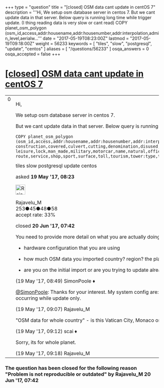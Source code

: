 +++
type = "question"
title = "[closed] OSM data cant update in centOS 7"
description = '''Hi, We setup osm database server in centos 7.  But we cant update data in that server. Below query is running long time while trigger update. (I thing reading data is very slow or cant read) COPY planet_osm_polygon (osm_id,access,addr:housename,addr:housenumber,addr:interpolation,admin_level,aerialw...'''
date = "2017-05-19T08:23:00Z"
lastmod = "2017-05-19T09:18:00Z"
weight = 56233
keywords = [ "tiles", "slow", "postgresql", "update", "centos" ]
aliases = [ "/questions/56233" ]
osqa_answers = 0
osqa_accepted = false
+++

<div class="headNormal">

# [\[closed\] OSM data cant update in centOS 7](/questions/56233/osm-data-cant-update-in-centos-7)

</div>

<div id="main-body">

<div id="askform">

<table id="question-table" style="width:100%;">
<colgroup>
<col style="width: 50%" />
<col style="width: 50%" />
</colgroup>
<tbody>
<tr>
<td style="width: 30px; vertical-align: top"><div class="vote-buttons">
<span id="post-56233-upvote" class="ajax-command post-vote up" rel="nofollow" title="I like this post (click again to cancel)"> </span>
<div id="post-56233-score" class="post-score" title="current number of votes">
0
</div>
<span id="post-56233-downvote" class="ajax-command post-vote down" rel="nofollow" title="I dont like this post (click again to cancel)"> </span> <span id="favorite-mark" class="ajax-command favorite-mark" rel="nofollow" title="mark/unmark this question as favorite (click again to cancel)"> </span>
<div id="favorite-count" class="favorite-count">
&#10;</div>
</div></td>
<td><div id="item-right">
<div class="question-body">
<p>Hi,</p>
<p>We setup osm database server in centos 7.</p>
<p>But we cant update data in that server. Below query is running long time while trigger update. (I thing reading data is very slow or cant read)</p>
<pre><code>COPY planet_osm_polygon (osm_id,access,addr:housename,addr:housenumber,addr:interpolation,admin_level,aerialway,aeroway,amenity,area,barrier,bicycle,brand,bridge,boundary,building,
construction,covered,culvert,cutting,denomination,disused,embankment,foot,generator:source,harbour,highway,historic,horse,intermittent,junction,landuse,layer,
leisure,lock,man_made,military,motorcar,name,natural,office,oneway,operator,place,population,power,power_source,public_transport,railway,ref,religion,
route,service,shop,sport,surface,toll,tourism,tower:type,tracktype,tunnel,water,waterway,wetland,width,wood,z_order,way_area,tags,way) FROM STDIN)</code></pre>
</div>
<div id="question-tags" class="tags-container tags">
<span class="post-tag tag-link-tiles" rel="tag" title="see questions tagged &#39;tiles&#39;">tiles</span> <span class="post-tag tag-link-slow" rel="tag" title="see questions tagged &#39;slow&#39;">slow</span> <span class="post-tag tag-link-postgresql" rel="tag" title="see questions tagged &#39;postgresql&#39;">postgresql</span> <span class="post-tag tag-link-update" rel="tag" title="see questions tagged &#39;update&#39;">update</span> <span class="post-tag tag-link-centos" rel="tag" title="see questions tagged &#39;centos&#39;">centos</span>
</div>
<div id="question-controls" class="post-controls">
&#10;</div>
<div class="post-update-info-container">
<div class="post-update-info post-update-info-user">
<p>asked <strong>19 May '17, 08:23</strong></p>
<img src="https://secure.gravatar.com/avatar/1ffa52ca3632b5a0cf02b51459b7529b?s=32&amp;d=identicon&amp;r=g" class="gravatar" width="32" height="32" alt="Rajavelu_M&#39;s gravatar image" />
<p><span>Rajavelu_M</span><br />
<span class="score" title="253 reputation points">253</span><span title="45 badges"><span class="badge1">●</span><span class="badgecount">45</span></span><span title="48 badges"><span class="silver">●</span><span class="badgecount">48</span></span><span title="58 badges"><span class="bronze">●</span><span class="badgecount">58</span></span><br />
<span class="accept_rate" title="Rate of the user&#39;s accepted answers">accept rate:</span> <span title="Rajavelu_M has one accepted answer">33%</span></p>
</div>
<div class="post-update-info post-update-info-edited">
<p><span> closed <strong>20 Jun '17, 07:42</strong> </span></p>
</div>
</div>
<div id="comments-container-56233" class="comments-container">
<span id="56235"></span>
<div id="comment-56235" class="comment">
<div id="post-56235-score" class="comment-score">
&#10;</div>
<div class="comment-text">
<p>You need to provide more detail on what you are actually doing, including</p>
<ul>
<li><p>hardware configuration that you are using</p></li>
<li><p>how much OSM data you imported country? region? the planet?</p></li>
<li><p>are you on the initial import or are you trying to update already imported data?</p></li>
</ul>
</div>
<div id="comment-56235-info" class="comment-info">
<span class="comment-age">(19 May '17, 08:49)</span> <span class="comment-user userinfo">SimonPoole ♦</span>
</div>
</div>
<span id="56236"></span>
<div id="comment-56236" class="comment">
<div id="post-56236-score" class="comment-score">
&#10;</div>
<div class="comment-text">
<p><a href="https://help.openstreetmap.org/users/2053/simonpoole">@SimonPoole</a>: Thanks for your interest. My system config are: 32 core CPU, 128GB RAM &amp; 2TB HD in centos 7. Already imported OSM data for whole country. This issue occurring while update only.</p>
</div>
<div id="comment-56236-info" class="comment-info">
<span class="comment-age">(19 May '17, 09:07)</span> <span class="comment-user userinfo">Rajavelu_M</span>
</div>
</div>
<span id="56237"></span>
<div id="comment-56237" class="comment">
<div id="post-56237-score" class="comment-score">
&#10;</div>
<div class="comment-text">
<p>"OSM data for whole country" - is this Vatican City, Monaco or maybe the US?</p>
</div>
<div id="comment-56237-info" class="comment-info">
<span class="comment-age">(19 May '17, 09:12)</span> <span class="comment-user userinfo">scai ♦</span>
</div>
</div>
<span id="56238"></span>
<div id="comment-56238" class="comment">
<div id="post-56238-score" class="comment-score">
&#10;</div>
<div class="comment-text">
<p>Sorry, its for whole planet.</p>
</div>
<div id="comment-56238-info" class="comment-info">
<span class="comment-age">(19 May '17, 09:18)</span> <span class="comment-user userinfo">Rajavelu_M</span>
</div>
</div>
</div>
<div id="comment-tools-56233" class="comment-tools">
&#10;</div>
<div class="clear">
&#10;</div>
<div id="comment-56233-form-container" class="comment-form-container">
&#10;</div>
<div class="clear">
&#10;</div>
</div></td>
</tr>
</tbody>
</table>

<div class="question-status" style="margin-bottom:15px">

### The question has been closed for the following reason "Problem is not reproducible or outdated" by Rajavelu_M 20 Jun '17, 07:42

</div>

</div>

</div>

